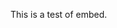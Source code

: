 This is a test of embed. <br><br>

<script type="text/javascript">// <![CDATA[
//============================================================================//
//  Gavin Brock's CSS/JavaScript Animated Odometer
//  Version 1.0 - April 7th 2008
//============================================================================//
//  Copyright (C) 2008 Gavin Brock
//
//  This program is free software: you can redistribute it and/or modify
//  it under the terms of the GNU General Public License as published by
//  the Free Software Foundation, either version 3 of the License, or
//  (at your option) any later version.
//
//  This program is distributed in the hope that it will be useful,
//  but WITHOUT ANY WARRANTY; without even the implied warranty of
//  MERCHANTABILITY or FITNESS FOR A PARTICULAR PURPOSE.  See the
//  GNU General Public License for more details.
//
//  You should have received a copy of the GNU General Public License
//  along with this program.  If not, see <<a href="http://www.gnu.org/licenses/" class="_blanktarget">http://www.gnu.org/licenses/</a>>.
//============================================================================//

// The hexadecimal and binary ugly hacks are to be solely blamed on Al Sweigart though.
// This is throwaway code. Go to Gavin's website for the original source code.

function OdometerHex (parentDiv,opts) {
    if (!parentDiv) throw "ERROR: Odometer object must be past a document element.";

    this.digits       = 6;
    this.digitHeight  = 40;
    this.digitPadding = 0;
    this.digitWidth   = 30;
    this.bustedness   = 2;
    this.fontStyle    = "font-family: Courier New, Courier, monospace; font-weight: 900;";
    this.value        = -1;

    for (var key in opts) { this[key] = opts[key]; }

    var style = {
        digits:        "position:absolute; height:"+this.digitHeight+"px; width:"+(this.digitWidth-(2*this.digitPadding))+"px; "+
                       "padding:"+this.digitPadding+"px; font-size:"+(this.digitHeight-(2*this.digitPadding))+"px; "+
                       "background:black; color:white; text-align:center; "+this.fontStyle,
        columns:       "position:relative; float:left; overflow:hidden;"+
                       "height:"+this.digitHeight+"px; width:"+this.digitWidth+"px;",
        highlight:     "position:absolute; background:white; opacity:0.25; filter:alpha(opacity=25); width:100%; left:0px;",
        lowlight:      "position:absolute; background:black; opacity:0.25; filter:alpha(opacity=25); width:100%; left:0px;",
        sidehighlight: "position:absolute; background:white; opacity:0.50; filter:alpha(opacity=50); height:100%; top:0px;",
        sidelowlight:  "position:absolute; background:black; opacity:0.50; filter:alpha(opacity=50); height:100%; top:0px;"
    };

    var highlights = [
        "top:20%;   height:32%;" + style.highlight,
        "top:27.5%; height:16%;" + style.highlight,
        "top:32.5%; height:6%;"  + style.highlight,
        "right:0%;  width:6%;"   + style.sidelowlight,
        "left:0%;   width:4%;"   + style.sidehighlight,
        "top:0%;    height:14%;" + style.lowlight,
        "bottom:0%; height:25%;" + style.lowlight,
        "bottom:0%; height:8%;"  + style.lowlight
    ];

    this.setDigitValue = function (digit, val, frac) {
        var di = digitInfo[digit];
        var px = Math.floor(this.digitHeight * frac);
        px = px + di.offset;
        if (val != di.last_val) {

            // swaps digitA and digitB
            var tmp = di.digitA;
            di.digitA = di.digitB;
            di.digitB = tmp;

            di.digitA.innerHTML = val;
            di.digitB.innerHTML = ((parseInt(val, 16)) % 16).toString(16);
            di.last_val = val;
        }
        if (px != di.last_px) {
            di.digitA.style.top = (0-px)+"px";
            di.digitB.style.top = (0-px+this.digitHeight)+"px";
            di.last_px = px;
        }
    };


    this.set = function (inVal) {
        if (inVal < 0) throw "ERROR: Odometer value cannot be negative.";
        this.value = inVal;

        var numb = Math.floor(inVal);
        var frac = inVal - numb;
        numb = numb.toString(16); // convert to hex
        //numb = String(numb);

        for (var i=0; i < this.digits; i++) {
            var num = numb.substring(numb.length-i-1, numb.length-i) || 0;
            this.setDigitValue(this.digits-i-1, num, frac);
            if (num != 'F') {
                frac = 0;
            }
        }
    };

    this.get = function () {
        return(this.value);
    };


    var odometerDiv = document.createElement("div")
    odometerDiv.setAttribute("id","odometer");
    odometerDiv.style.cssText="text-align: left";
    parentDiv.appendChild(odometerDiv);

    var digitInfo = new Array();
    for (var i=0; i < this.digits; i++) {
        var digitDivA = document.createElement("div");
        digitDivA.setAttribute("id","odometer_digit_"+i+"a");
        digitDivA.style.cssText=style.digits;

        var digitDivB = document.createElement("div");
        digitDivB.setAttribute("id","odometer_digit_"+i+"b");
        digitDivB.style.cssText = style.digits;

        var digitColDiv = document.createElement("div");
        digitColDiv.style.cssText = style.columns;

        digitColDiv.appendChild(digitDivB);
        digitColDiv.appendChild(digitDivA);

        for (var j in highlights) {
            var hdiv = document.createElement("div");
            hdiv.innerHTML="<p></p>"; // For Dumb IE
            hdiv.style.cssText = highlights[j];
            digitColDiv.appendChild(hdiv);
        }
        odometerDiv.appendChild(digitColDiv);
    var offset = Math.floor(Math.random()*this.bustedness);
    digitInfo.push({digitA:digitDivA, digitB:digitDivB, last_val:-1, last_px: -1, offset:offset});
    };


    if (this.value >= 0) this.set(this.value);
}


function OdometerBin (parentDiv,opts) {
    if (!parentDiv) throw "ERROR: Odometer object must be past a document element.";

    this.digits       = 6;
    this.digitHeight  = 40;
    this.digitPadding = 0;
    this.digitWidth   = 30;
    this.bustedness   = 2;
    this.fontStyle    = "font-family: Courier New, Courier, monospace; font-weight: 900;";
    this.value        = -1;

    for (var key in opts) { this[key] = opts[key]; }

    var style = {
        digits:        "position:absolute; height:"+this.digitHeight+"px; width:"+(this.digitWidth-(2*this.digitPadding))+"px; "+
                       "padding:"+this.digitPadding+"px; font-size:"+(this.digitHeight-(2*this.digitPadding))+"px; "+
                       "background:black; color:white; text-align:center; "+this.fontStyle,
        columns:       "position:relative; float:left; overflow:hidden;"+
                       "height:"+this.digitHeight+"px; width:"+this.digitWidth+"px;",
        highlight:     "position:absolute; background:white; opacity:0.25; filter:alpha(opacity=25); width:100%; left:0px;",
        lowlight:      "position:absolute; background:black; opacity:0.25; filter:alpha(opacity=25); width:100%; left:0px;",
        sidehighlight: "position:absolute; background:white; opacity:0.50; filter:alpha(opacity=50); height:100%; top:0px;",
        sidelowlight:  "position:absolute; background:black; opacity:0.50; filter:alpha(opacity=50); height:100%; top:0px;"
    };

    var highlights = [
        "top:20%;   height:32%;" + style.highlight,
        "top:27.5%; height:16%;" + style.highlight,
        "top:32.5%; height:6%;"  + style.highlight,
        "right:0%;  width:6%;"   + style.sidelowlight,
        "left:0%;   width:4%;"   + style.sidehighlight,
        "top:0%;    height:14%;" + style.lowlight,
        "bottom:0%; height:25%;" + style.lowlight,
        "bottom:0%; height:8%;"  + style.lowlight
    ];

    this.setDigitValue = function (digit, val, frac) {
        var di = digitInfo[digit];
        var px = Math.floor(this.digitHeight * frac);
        px = px + di.offset;
        if (val != di.last_val) {

            // swaps digitA and digitB
            var tmp = di.digitA;
            di.digitA = di.digitB;
            di.digitB = tmp;

            di.digitA.innerHTML = val;
            di.digitB.innerHTML = ((parseInt(val, 2)) % 2).toString(2);
            di.last_val = val;
        }
        if (px != di.last_px) {
            di.digitA.style.top = (0-px)+"px";
            di.digitB.style.top = (0-px+this.digitHeight)+"px";
            di.last_px = px;
        }
    };


    this.set = function (inVal) {
        if (inVal < 0) throw "ERROR: Odometer value cannot be negative.";
        this.value = inVal;

        var numb = Math.floor(inVal);
        var frac = inVal - numb;
        numb = numb.toString(2); // convert to bin
        //numb = String(numb);

        for (var i=0; i < this.digits; i++) {
            var num = numb.substring(numb.length-i-1, numb.length-i) || 0;
            this.setDigitValue(this.digits-i-1, num, frac);
            if (num != '1') {
                frac = 0;
            }
        }
    };

    this.get = function () {
        return(this.value);
    };


    var odometerDiv = document.createElement("div")
    odometerDiv.setAttribute("id","odometer");
    odometerDiv.style.cssText="text-align: left";
    parentDiv.appendChild(odometerDiv);

    var digitInfo = new Array();
    for (var i=0; i < this.digits; i++) {
        var digitDivA = document.createElement("div");
        digitDivA.setAttribute("id","odometer_digit_"+i+"a");
        digitDivA.style.cssText=style.digits;

        var digitDivB = document.createElement("div");
        digitDivB.setAttribute("id","odometer_digit_"+i+"b");
        digitDivB.style.cssText = style.digits;

        var digitColDiv = document.createElement("div");
        digitColDiv.style.cssText = style.columns;

        digitColDiv.appendChild(digitDivB);
        digitColDiv.appendChild(digitDivA);

        for (var j in highlights) {
            var hdiv = document.createElement("div");
            hdiv.innerHTML="<p></p>"; // For Dumb IE
            hdiv.style.cssText = highlights[j];
            digitColDiv.appendChild(hdiv);
        }
        odometerDiv.appendChild(digitColDiv);
    var offset = Math.floor(Math.random()*this.bustedness);
    digitInfo.push({digitA:digitDivA, digitB:digitDivB, last_val:-1, last_px: -1, offset:offset});
    };


    if (this.value >= 0) this.set(this.value);
}



function OdometerDec (parentDiv,opts) {
    if (!parentDiv) throw "ERROR: Odometer object must be past a document element.";

    this.digits       = 6;
    this.digitHeight  = 40;
    this.digitPadding = 0;
    this.digitWidth   = 30;
    this.bustedness   = 2;
    this.fontStyle    = "font-family: Courier New, Courier, monospace; font-weight: 900;";
    this.value        = -1;

    for (var key in opts) { this[key] = opts[key]; }

    var style = {
        digits:        "position:absolute; height:"+this.digitHeight+"px; width:"+(this.digitWidth-(2*this.digitPadding))+"px; "+
                       "padding:"+this.digitPadding+"px; font-size:"+(this.digitHeight-(2*this.digitPadding))+"px; "+
                       "background:black; color:white; text-align:center; "+this.fontStyle,
        columns:       "position:relative; float:left; overflow:hidden;"+
                       "height:"+this.digitHeight+"px; width:"+this.digitWidth+"px;",
        highlight:     "position:absolute; background:white; opacity:0.25; filter:alpha(opacity=25); width:100%; left:0px;",
        lowlight:      "position:absolute; background:black; opacity:0.25; filter:alpha(opacity=25); width:100%; left:0px;",
        sidehighlight: "position:absolute; background:white; opacity:0.50; filter:alpha(opacity=50); height:100%; top:0px;",
        sidelowlight:  "position:absolute; background:black; opacity:0.50; filter:alpha(opacity=50); height:100%; top:0px;"
    };

    var highlights = [
        "top:20%;   height:32%;" + style.highlight,
        "top:27.5%; height:16%;" + style.highlight,
        "top:32.5%; height:6%;"  + style.highlight,
        "right:0%;  width:6%;"   + style.sidelowlight,
        "left:0%;   width:4%;"   + style.sidehighlight,
        "top:0%;    height:14%;" + style.lowlight,
        "bottom:0%; height:25%;" + style.lowlight,
        "bottom:0%; height:8%;"  + style.lowlight
    ];

    this.setDigitValue = function (digit, val, frac) {
	var di = digitInfo[digit];
       	var px = Math.floor(this.digitHeight * frac);
	px = px + di.offset;
	if (val != di.last_val) {
		var tmp = di.digitA;
		di.digitA = di.digitB;
		di.digitB = tmp;
        	di.digitA.innerHTML = val;
        	di.digitB.innerHTML = (Number(val)) % 10;
		di.last_val = val;
	}
	if (px != di.last_px) {
        	di.digitA.style.top = (0-px)+"px";
        	di.digitB.style.top = (0-px+this.digitHeight)+"px";
		di.last_px = px;
	}
    };


    this.set = function (inVal) {
        if (inVal < 0) throw "ERROR: Odometer value cannot be negative.";
	this.value = inVal;
        var numb = Math.floor(inVal);
        var frac = inVal - numb;
	numb = String(numb);
        for (var i=0; i < this.digits; i++) {
            var num = numb.substring(numb.length-i-1, numb.length-i) || 0;
            this.setDigitValue(this.digits-i-1, num, frac);
            if (num != 9) frac = 0;
        }
    };

    this.get = function () {
        return(this.value);
    };


    var odometerDiv = document.createElement("div")
    odometerDiv.setAttribute("id","odometer");
    odometerDiv.style.cssText="text-align: left";
    parentDiv.appendChild(odometerDiv);

    var digitInfo = new Array();
    for (var i=0; i < this.digits; i++) {
        var digitDivA = document.createElement("div");
        digitDivA.setAttribute("id","odometer_digit_"+i+"a");
        digitDivA.style.cssText=style.digits;

        var digitDivB = document.createElement("div");
        digitDivB.setAttribute("id","odometer_digit_"+i+"b");
        digitDivB.style.cssText = style.digits;

        var digitColDiv = document.createElement("div");
        digitColDiv.style.cssText = style.columns;

        digitColDiv.appendChild(digitDivB);
        digitColDiv.appendChild(digitDivA);

        for (var j in highlights) {
            var hdiv = document.createElement("div");
            hdiv.innerHTML="<p></p>"; // For Dumb IE
            hdiv.style.cssText = highlights[j];
            digitColDiv.appendChild(hdiv);
        }
        odometerDiv.appendChild(digitColDiv);
	var offset = Math.floor(Math.random()*this.bustedness);
	digitInfo.push({digitA:digitDivA, digitB:digitDivB, last_val:-1, last_px: -1, offset:offset});
    };



    if (this.value >= 0) this.set(this.value);
}







var n = 0;
var myOdometerDec, myOdometerBin, myOdometerHex;
var keeprunning = false;
function runodometers () {
    keeprunning = true;
    update();
}
function startodometers() {
    myOdometerDec = new OdometerDec(document.getElementById("odometerDecDiv"), {value: n, digits: 8});
    myOdometerBin = new OdometerBin(document.getElementById("odometerBinDiv"), {value: n, digits: 8});
    myOdometerHex = new OdometerHex(document.getElementById("odometerHexDiv"), {value: n, digits: 8});
    runodometers();
}
function stopodometers() {
    keeprunning = false;
}
function update () {
    n=n+1.0
    myOdometerDec.set(n);
    myOdometerBin.set(n);
    myOdometerHex.set(n);

    if (myOdometerBin.get() > 255) {
        n=0;
        myOdometerDec.set(0);
        myOdometerBin.set(0);
        myOdometerHex.set(0);
    }

    if (keeprunning) {
        setTimeout("update()", 250);
    }
}






startodometers();
// ]]></script>
